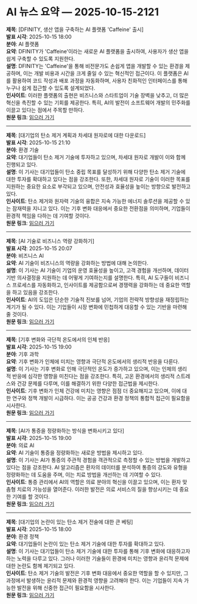 # AI 뉴스 요약 — 2025-10-15-2121

**제목**: [DFINITY, 생산 앱을 구축하는 AI 플랫폼 'Caffeine' 출시]  
**발표 시각**: 2025-10-15 18:00  
**분야**: AI 플랫폼  
**요약**: DFINITY가 'Caffeine'이라는 새로운 AI 플랫폼을 출시하여, 사용자가 생산 앱을 쉽게 구축할 수 있도록 지원한다.  
**설명**: DFINITY는 'Caffeine'을 통해 비전문가도 손쉽게 앱을 개발할 수 있는 환경을 제공하며, 이는 개발 비용과 시간을 크게 줄일 수 있는 혁신적인 접근이다. 이 플랫폼은 AI를 활용하여 코드 작성과 배포 과정을 자동화하며, 사용자 친화적인 인터페이스를 통해 누구나 쉽게 접근할 수 있도록 설계되었다.  
**인사이트**: 이러한 플랫폼의 출현은 비즈니스와 스타트업이 기술 장벽을 낮추고, 더 많은 혁신을 촉진할 수 있는 기회를 제공한다. 특히, AI의 발전이 소프트웨어 개발의 민주화를 이끌고 있다는 점에서 주목할 만하다.  
**원문 링크**: [읽으러 가기](https://venturebeat.com/ai/dfinity-launches-caffeine-an-ai-platform-that-builds-production-apps-from)

---

**제목**: [대기업의 탄소 제거 계획과 차세대 원자로에 대한 다운로드]  
**발표 시각**: 2025-10-15 21:10  
**분야**: 환경 기술  
**요약**: 대기업들이 탄소 제거 기술에 투자하고 있으며, 차세대 원자로 개발이 이와 함께 진행되고 있다.  
**설명**: 이 기사는 대기업들이 탄소 중립 목표를 달성하기 위해 다양한 탄소 제거 기술에 대한 투자를 확대하고 있다는 점을 강조한다. 또한, 차세대 원자로 기술이 이러한 목표를 지원하는 중요한 요소로 부각되고 있으며, 안전성과 효율성을 높이는 방향으로 발전하고 있다.  
**인사이트**: 탄소 제거와 원자력 기술의 융합은 지속 가능한 에너지 솔루션을 제공할 수 있는 잠재력을 지니고 있다. 이는 기후 변화 대응에서 중요한 전환점을 의미하며, 기업들이 환경적 책임을 다하는 데 기여할 것이다.  
**원문 링크**: [읽으러 가기](https://www.technologyreview.com/2025/10/15/1125770/the-download-big-techs-carbon-removals-plans-and-the-next-wave-of-nuclear-reactors/)

---

**제목**: [AI 기술로 비즈니스 역량 강화하기]  
**발표 시각**: 2025-10-15 20:07  
**분야**: 비즈니스 AI  
**요약**: AI 기술이 비즈니스의 역량을 강화하는 방법에 대해 논의한다.  
**설명**: 이 기사는 AI 기술이 기업의 운영 효율성을 높이고, 고객 경험을 개선하며, 데이터 기반 의사결정을 지원하는 데 어떻게 기여하는지를 설명한다. 특히, AI 도구들이 비즈니스 프로세스를 자동화하고, 인사이트를 제공함으로써 경쟁력을 강화하는 데 중요한 역할을 하고 있음을 강조한다.  
**인사이트**: AI의 도입은 단순한 기술적 진보를 넘어, 기업의 전략적 방향성을 재정립하는 계기가 될 수 있다. 이는 기업들이 시장 변화에 민첩하게 대응할 수 있는 기반을 마련해 줄 것이다.  
**원문 링크**: [읽으러 가기](https://www.technologyreview.com/2025/10/15/1124329/future-proofing-business-capabilities-with-ai-technologies/)

---

**제목**: [기후 변화와 극단적 온도에서의 인체 반응]  
**발표 시각**: 2025-10-15 19:00  
**분야**: 기후 과학  
**요약**: 기후 변화가 인체에 미치는 영향과 극단적 온도에서의 생리적 반응을 다룬다.  
**설명**: 이 기사는 기후 변화로 인해 극단적인 온도가 증가하고 있으며, 이는 인체의 생리적 반응에 심각한 영향을 미친다는 점을 강조한다. 특히, 고온 환경에서의 생리적 스트레스와 건강 문제를 다루며, 이를 해결하기 위한 다양한 접근법을 제시한다.  
**인사이트**: 기후 변화가 인체 건강에 미치는 영향은 점점 더 중요해지고 있으며, 이에 대한 연구와 정책 개발이 시급하다. 이는 공공 건강과 환경 정책의 통합적 접근이 필요함을 시사한다.  
**원문 링크**: [읽으러 가기](https://www.technologyreview.com/2025/10/15/1124949/bodies-heat-climate-change-extreme-temperatures/)

---

**제목**: [AI가 통증을 정량화하는 방식을 변화시키고 있다]  
**발표 시각**: 2025-10-15 19:00  
**분야**: 의료 AI  
**요약**: AI 기술이 통증을 정량화하는 새로운 방법을 제시하고 있다.  
**설명**: 이 기사는 AI가 통증의 주관적 경험을 객관적으로 측정할 수 있는 방법을 개발하고 있다는 점을 강조한다. AI 알고리즘은 환자의 데이터를 분석하여 통증의 강도와 유형을 정량화하는 데 도움을 주며, 이는 치료 방법을 개선하는 데 기여할 수 있다.  
**인사이트**: 통증 관리에서 AI의 역할은 의료 분야의 혁신을 이끌고 있으며, 이는 환자 맞춤형 치료의 가능성을 열어준다. 이러한 발전은 의료 서비스의 질을 향상시키는 데 중요한 기여를 할 것이다.  
**원문 링크**: [읽으러 가기](https://www.technologyreview.com/2025/10/15/1125116/ai-is-changing-how-we-quantify-pain/)

---

**제목**: [대기업의 논란이 있는 탄소 제거 전술에 대한 큰 베팅]  
**발표 시각**: 2025-10-15 18:00  
**분야**: 환경 정책  
**요약**: 대기업들이 논란이 있는 탄소 제거 기술에 대한 투자를 확대하고 있다.  
**설명**: 이 기사는 대기업들이 탄소 제거 기술에 대한 투자를 통해 기후 변화에 대응하고자 하는 노력을 다루고 있다. 그러나 이러한 기술들이 환경에 미치는 영향과 윤리적 문제에 대한 논란도 함께 제기되고 있다.  
**인사이트**: 탄소 제거 기술의 발전은 기후 변화 대응에서 중요한 역할을 할 수 있지만, 그 과정에서 발생하는 윤리적 문제와 환경적 영향을 고려해야 한다. 이는 기업들이 지속 가능한 발전을 위해 신중한 접근이 필요함을 시사한다.  
**원문 링크**: [읽으러 가기](https://www.technologyreview.com/2025/10/15/1125715/big-techs-big-bet-on-a-controversial-carbon-removal-tactic/)